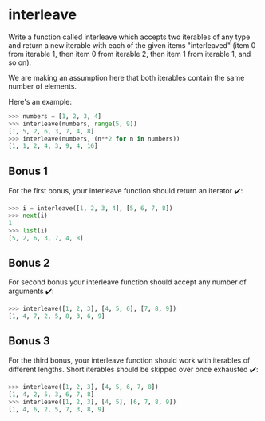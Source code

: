 # interleave

Write a function called interleave which accepts two iterables of any type and return a new iterable with each of the given items "interleaved" (item 0 from iterable 1, then item 0 from iterable 2, then item 1 from iterable 1, and so on).

We are making an assumption here that both iterables contain the same number of elements.

Here's an example:

```python
>>> numbers = [1, 2, 3, 4]
>>> interleave(numbers, range(5, 9))
[1, 5, 2, 6, 3, 7, 4, 8]
>>> interleave(numbers, (n**2 for n in numbers))
[1, 1, 2, 4, 3, 9, 4, 16]
```

## Bonus 1

For the first bonus, your interleave function should return an iterator ✔️:

```python
>>> i = interleave([1, 2, 3, 4], [5, 6, 7, 8])
>>> next(i)
1
>>> list(i)
[5, 2, 6, 3, 7, 4, 8]
```

## Bonus 2

For second bonus your interleave function should accept any number of arguments ✔️:

```python
>>> interleave([1, 2, 3], [4, 5, 6], [7, 8, 9])
[1, 4, 7, 2, 5, 8, 3, 6, 9]
```

## Bonus 3

For the third bonus, your interleave function should work with iterables of different lengths. Short iterables should be skipped over once exhausted ✔️:

```python
>>> interleave([1, 2, 3], [4, 5, 6, 7, 8])
[1, 4, 2, 5, 3, 6, 7, 8]
>>> interleave([1, 2, 3], [4, 5], [6, 7, 8, 9])
[1, 4, 6, 2, 5, 7, 3, 8, 9]
```
